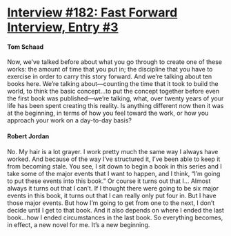 # [Interview #182: Fast Forward Interview, Entry #3](https://www.theoryland.com/intvmain.php?i=182#3)

#### Tom Schaad

Now, we’ve talked before about what you go through to create one of these works: the amount of time that you put in; the discipline that you have to exercise in order to carry this story forward. And we’re talking about ten books here. We’re talking about—counting the time that it took to build the world, to think the basic concept...to put the concept together before even the first book was published—we’re talking, what, over twenty years of your life has been spent creating this reality. Is anything different now then it was at the beginning, in terms of how you feel toward the work, or how you approach your work on a day-to-day basis?

#### Robert Jordan

No. My hair is a lot grayer. I work pretty much the same way I always have worked. And because of the way I’ve structured it, I’ve been able to keep it from becoming stale. You see, I sit down to begin a book in this series and I take some of the major events that I want to happen, and I think, “I’m going to put these events into this book.” Or course it turns out that I... Almost always it turns out that I can’t. If I thought there were going to be six major events in this book, it turns out that I can really only put four in. But I have those major events. But how I’m going to get from one to the next, I don’t decide until I get to that book. And it also depends on where I ended the last book...how I ended circumstances in the last book. So everything becomes, in effect, a new novel for me. It’s a new beginning.

